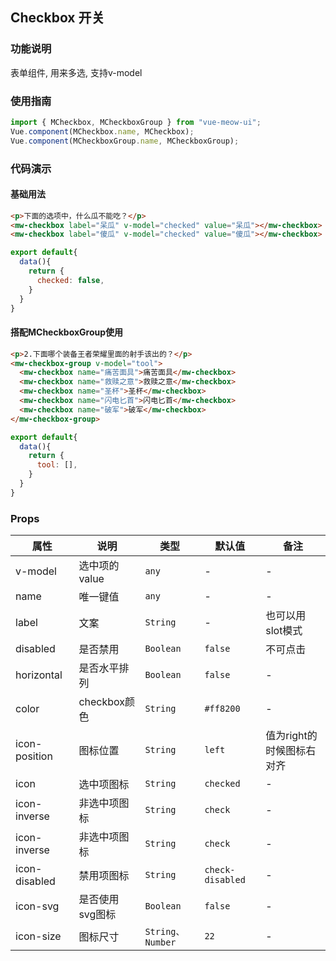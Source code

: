 
## Checkbox 开关
### 功能说明
表单组件, 用来多选, 支持v-model
### 使用指南
``` js
import { MCheckbox, MCheckboxGroup } from "vue-meow-ui";
Vue.component(MCheckbox.name, MCheckbox);
Vue.component(MCheckboxGroup.name, MCheckboxGroup);
```
### 代码演示
#### 基础用法
```html
<p>下面的选项中，什么瓜不能吃？</p>
<mw-checkbox label="呆瓜" v-model="checked" value="呆瓜"></mw-checkbox>
<mw-checkbox label="傻瓜" v-model="checked" value="傻瓜"></mw-checkbox>
```
```js
export default{
  data(){
    return {
      checked: false,
    }
  }
}
```
#### 搭配MCheckboxGroup使用
```html
<p>2.下面哪个装备王者荣耀里面的射手该出的？</p>
<mw-checkbox-group v-model="tool">
  <mw-checkbox name="痛苦面具">痛苦面具</mw-checkbox>
  <mw-checkbox name="救赎之意">救赎之意</mw-checkbox>
  <mw-checkbox name="圣杯">圣杯</mw-checkbox>
  <mw-checkbox name="闪电匕首">闪电匕首</mw-checkbox>
  <mw-checkbox name="破军">破军</mw-checkbox>
</mw-checkbox-group>
```
```js
export default{
  data(){
    return {
      tool: [],
    }
  }
}
```
### Props
| 属性 | 说明 | 类型 | 默认值 | 备注 |
|------|------|------|------|------|
| v-model | 选中项的value | `any` | - | - |
| name | 唯一键值 | `any` | - | - |
| label | 文案 | `String` | - | 也可以用slot模式 |
| disabled | 是否禁用 | `Boolean` | `false` | 不可点击 |
| horizontal | 是否水平排列 | `Boolean` | `false` | - |
| color | checkbox颜色 | `String` | `#ff8200` | - |
| icon-position | 图标位置 | `String` | `left` | 值为right的时候图标右对齐 |
| icon | 选中项图标 | `String` | `checked` | - |
| icon-inverse | 非选中项图标 | `String` | `check` | - |
| icon-inverse | 非选中项图标 | `String` | `check` | - |
| icon-disabled | 禁用项图标 | `String` | `check-disabled` | - |
| icon-svg | 是否使用svg图标 | `Boolean` | `false` | - |
| icon-size | 图标尺寸 | `String、Number` | `22` | - |
